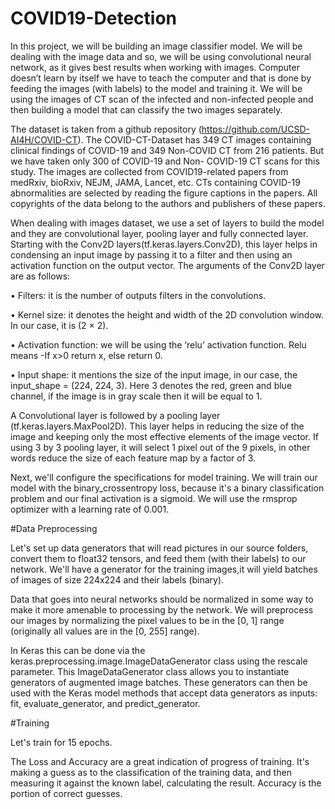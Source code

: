 # COVID19-Detection
In this project, we will be building an image classifier model. We will be dealing with the image data and so, we will be using convolutional neural network, as it gives best results when working with images. Computer doesn’t learn by itself we have to teach the computer and that is done by feeding the images (with labels) to the model and training it. We will be using the images of CT scan of the infected and non-infected people and then building a model that can classify the two images separately.

The dataset is taken from a github repository (https://github.com/UCSD-AI4H/COVID-CT). The COVID-CT-Dataset has 349 CT images containing clinical findings of COVID-19 and 349 Non-COVID CT from 216 patients. But we have taken only 300 of COVID-19 and Non- COVID-19 CT scans for this study. The images are collected from COVID19-related papers from medRxiv, bioRxiv, NEJM, JAMA, Lancet, etc. CTs containing COVID-19 abnormalities are selected by reading the figure captions in the papers. All copyrights of the data belong to the authors and publishers of these papers. 

When dealing with images dataset, we use a set of layers to build the model and they are convolutional layer, pooling layer and fully connected layer. Starting with the Conv2D layers(tf.keras.layers.Conv2D), this layer helps in condensing an input image by passing it to a filter and then using an activation function on the output vector. The arguments of the Conv2D layer are as follows:

•	Filters: it is the number of outputs filters in the convolutions.

•	Kernel size: it denotes the height and width of the 2D convolution window. In our case, it is (2 × 2).

•	Activation function: we will be using the ‘relu’ activation function. Relu means -If x>0 return x, else return 0.

•	Input shape: it mentions the size of the input image, in our case, the input_shape = (224, 224, 3).  Here 3 denotes the red, green and blue channel, if the image is in gray scale then it will be equal to 1.

A Convolutional layer is followed by a pooling layer (tf.keras.layers.MaxPool2D). This layer helps in reducing the size of the image and keeping only the most effective elements of the image vector. If using 3 by 3 pooling layer, it will select 1 pixel out of the 9 pixels, in other words reduce the size of each feature map by a factor of 3.

Next, we'll configure the specifications for model training. We will train our model with the binary_crossentropy loss, because it's a binary classification problem and our final activation is a sigmoid. We will use the rmsprop optimizer with a learning rate of 0.001. 

#Data Preprocessing

Let's set up data generators that will read pictures in our source folders, convert them to float32 tensors, and feed them (with their labels) to our network. We'll have a generator for the training images,it will yield batches of images of size 224x224 and their labels (binary).

Data that goes into neural networks should be normalized in some way to make it more amenable to processing by the network. We will preprocess our images by normalizing the pixel values to be in the [0, 1] range (originally all values are in the [0, 255] range).

In Keras this can be done via the keras.preprocessing.image.ImageDataGenerator class using the rescale parameter. This ImageDataGenerator class allows you to instantiate generators of augmented image batches. These generators can then be used with the Keras model methods that accept data generators as inputs: fit, evaluate_generator, and predict_generator.

#Training

Let's train for 15 epochs.

The Loss and Accuracy are a great indication of progress of training. It's making a guess as to the classification of the training data, and then measuring it against the known label, calculating the result. Accuracy is the portion of correct guesses.
